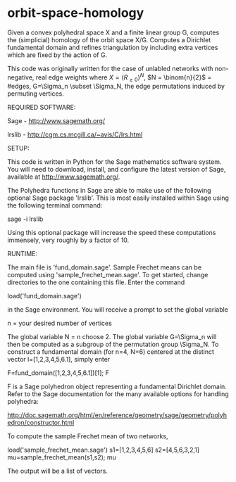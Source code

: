 # orbit-space-homology
Given a convex polyhedral space X and a finite linear group G, computes the (simplicial) homology of the orbit space X/G. Computes a Dirichlet fundamental domain and refines triangulation by including extra vertices which are fixed by the action of G. 

This code was originally written for the case of unlabled networks with non-negative, real edge weights where $X=(R_{\ge 0})^N$, $N = \binom{n}{2}$ = #edges, G=\Sigma_n \subset \Sigma_N, the edge permutations induced by permuting vertices. 

REQUIRED SOFTWARE:

Sage - http://www.sagemath.org/

lrslib - http://cgm.cs.mcgill.ca/~avis/C/lrs.html

SETUP:

This code is written in Python for the Sage mathematics software system. 
You will need to download, install, and configure the latest version of Sage, available at http://www.sagemath.org/.

The Polyhedra functions in Sage are able to make use of the following optional Sage package 'lrslib'.
This is most easily installed within Sage using the following terminal command: 

sage -i lrslib

Using this optional package will increase the speed these computations immensely, very roughly by a factor
of 10.

RUNTIME:

The main file is 'fund_domain.sage'. Sample Frechet means can be computed using 'sample_frechet_mean.sage'. To get started, change directories to the one containing this file. Enter the command

load('fund_domain.sage')

in the Sage environment. You will receive a prompt to set the global variable

n = your desired number of vertices

The global variable N = n choose 2. The global variable G=\Sigma_n will then be computed as a subgroup of the permutation group \Sigma_N. To construct a fundamental domain (for n=4, N=6) centered at the distinct vector l=[1,2,3,4,5,6.1], simply enter

F=fund_domain([1,2,3,4,5,6.1])[1]; F

F is a Sage polyhedron object representing a fundamental Dirichlet domain. Refer to the Sage documentation for the many available options for handling polyhedra:

http://doc.sagemath.org/html/en/reference/geometry/sage/geometry/polyhedron/constructor.html

To compute the sample Frechet mean of two networks,

load('sample_frechet_mean.sage')
s1=[1,2,3,4,5,6]
s2=[4,5,6,3,2,1]
mu=sample_frechet_mean(s1,s2); mu

The output will be a list of vectors.
